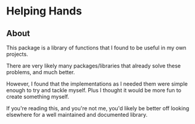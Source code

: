 # Helping Hands

## About

This package is a library of functions that I found to be useful in my own projects.

There are very likely many packages/libraries that already solve these problems, and much better.

However, I found that the implementations as I needed them were simple enough to try and tackle myself.
Plus I thought it would be more fun to create something myself.

If you're reading this, and you're not me, you'd likely be better off looking elsewhere for a well maintained and documented library.
